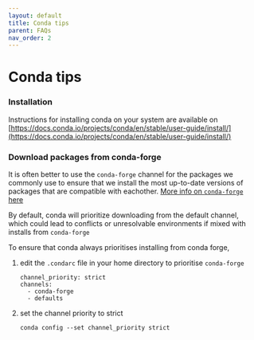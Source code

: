 ```yaml
---
layout: default
title: Conda tips
parent: FAQs
nav_order: 2
---
```


# Conda tips

### Installation
Instructions for installing conda on your system are available on [https://docs.conda.io/projects/conda/en/stable/user-guide/install/](https://docs.conda.io/projects/conda/en/stable/user-guide/install/)

### Download packages from conda-forge
It is often better to use the `conda-forge` channel for the packages we commonly use to ensure that we install the most up-to-date versions of packages that are compatible with eachother. [More info on `conda-forge` here](https://conda-forge.org/docs/user/introduction.html)

By default, conda will prioritize downloading from the default channel, which could lead to conflicts or unresolvable environments if mixed with installs from `conda-forge`

To ensure that conda always prioritises installing from conda forge,

1. edit the `.condarc` file in your home directory to prioritise `conda-forge`

	```
	channel_priority: strict
	channels:
	  - conda-forge
	  - defaults
	```
3. set the channel priority to strict
   
	```conda config --set channel_priority strict```
